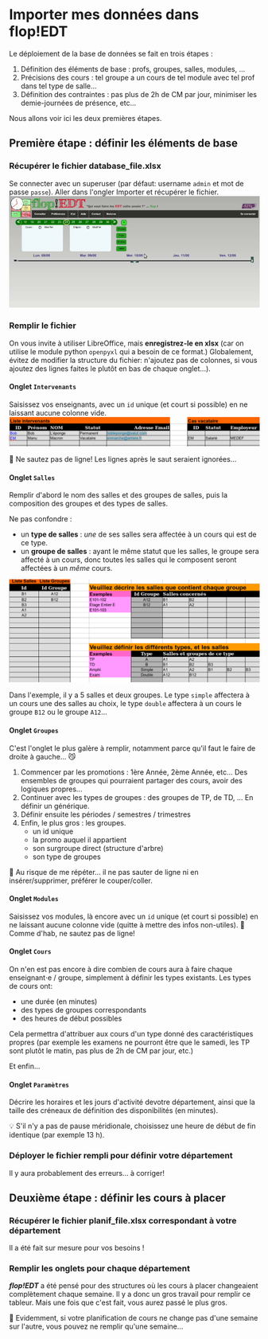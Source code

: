 # Importer mes données dans flop!EDT

Le déploiement de la base de données se fait en trois étapes :
1. Définition des éléments de base : profs, groupes, salles, modules, ...
2. Précisions des cours : tel groupe a un cours de tel module avec tel prof dans tel type de salle...
3. Définition des contraintes : pas plus de 2h de CM par jour, minimiser les demie-journées de présence, etc...

Nous allons voir ici les deux premières étapes. 

## Première étape : définir les éléments de base

### Récupérer le fichier database_file.xlsx

Se connecter avec un superuser (par défaut: username `admin` et mot de passe `passe`).
Aller dans l'ongler Importer et récupérer le fichier.
![Récupérer le fichier de database](static/configuration/download_database_file.gif)

### Remplir le fichier
On vous invite à utiliser LibreOffice, mais **enregistrez-le en xlsx** (car on utilise le module python `openpyxl` qui a besoin de ce format.)
Globalement, évitez de modifier la structure du fichier: n'ajoutez pas de colonnes, si vous ajoutez des lignes faites
le plutôt en bas de chaque onglet...). 
#### Onglet `Intervenants`
Saisissez vos enseignants, avec un `id` unique (et court si possible) en ne laissant aucune colonne vide.
![Récupérer le fichier de database](static/configuration/intervenants.png)

:pushpin: Ne sautez pas de ligne! Les lignes après le saut seraient ignorées...

#### Onglet `Salles`
Remplir d'abord le nom des salles et des groupes de salles, puis la composition des groupes et des types de salles.

Ne pas confondre :
* un **type de salles** : *une* de ses salles sera affectée à un cours qui est de ce type. 
* un **groupe de salles** : ayant le même statut que les salles, le groupe sera affecté à un cours, 
donc toutes les salles qui le composent seront affectées à un *même* cours.

![Récupérer le fichier de database](static/configuration/salles.png)

Dans l'exemple, il y a 5 salles et deux groupes.
Le type `simple` affectera à un cours une des salles au choix, le type `double` affectera à un cours le groupe `B12` 
ou le groupe `A12`...

#### Onglet `Groupes`
C'est l'onglet le plus galère à remplir, notamment parce qu'il faut le faire de droite à gauche... :smirk_cat: 
1. Commencer par les promotions : 1ère Année, 2ème Année, etc... Des ensembles de groupes qui pourraient partager des cours, avoir des logiques propres...
2. Continuer avec les types de groupes : des groupes de TP, de TD, ... En définir un générique.
3. Définir ensuite les périodes / semestres / trimestres
4. Enfin, le plus gros : les groupes.
    * un id unique
    * la promo auquel il appartient
    * son surgroupe direct (structure d'arbre)
    * son type de groupes

:pushpin: Au risque de me répéter... il ne pas sauter de ligne ni en insérer/supprimer, préférer le couper/coller.

#### Onglet `Modules`

Saisissez vos modules, là encore avec un `id` unique (et court si possible) en ne laissant aucune colonne vide (quitte à mettre des infos non-utiles).
:pushpin: Comme d'hab, ne sautez pas de ligne! 

#### Onglet `Cours`
On n'en est pas encore à dire combien de cours aura à faire chaque enseignant⋅e / groupe, simplement à définir les types existants. 
Les types de cours ont:
- une durée (en minutes)
- des types de groupes correspondants
- des heures de début possibles

Cela permettra d'attribuer aux cours d'un type donné des caractéristiques propres (par exemple les examens ne pourront être que le samedi, les TP sont plutôt le matin, pas plus de 2h de CM par jour, etc.)

Et enfin...
#### Onglet `Paramètres`
Décrire les horaires et les jours d'activité devotre département, ainsi que la taille des créneaux de définition des disponibilités (en minutes).

:bulb: S'il n'y a pas de pause méridionale, choisissez une heure de début de fin identique (par exemple 13 h).



### Déployer le fichier rempli pour définir votre département

Il y aura probablement des erreurs... à corriger!


## Deuxième étape : définir les cours à placer
### Récupérer le fichier planif_file.xlsx correspondant à votre département
Il a été fait sur mesure pour vos besoins !

### Remplir les onglets pour chaque département
***flop!EDT*** a été pensé pour des structures où les cours à placer changeaient complètement chaque semaine. Il y a donc un gros travail pour remplir ce tableur. Mais une fois que c'est fait, vous aurez passé le plus gros.

:pushpin: Evidemment, si votre planification de cours ne change pas d'une semaine sur l'autre, vous pouvez ne remplir qu'une semaine...
